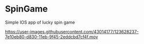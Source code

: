 # SpinGame
Simple IOS app of lucky spin game



https://user-images.githubusercontent.com/43014177/123628237-7e10eb80-d830-11eb-9f45-2eddcbd7cf4f.mov

